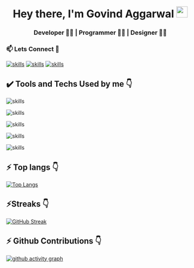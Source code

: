 <h1 align="center">Hey there, I'm Govind Aggarwal <img src="./gif/Hi.gif" height="30px" width="30px"></h1>
<h3 align="center">Developer 👨‍💻 | Programmer 👨‍💻 | Designer 👨‍🎨</h3>
<h3>📫 Lets Connect 🤝</h3>

[![skills](https://skillicons.dev/icons?i=linkedin)](https://www.linkedin.com/in/govind-aggarwal-ab198020b/)
[![skills](https://skillicons.dev/icons?i=instagram)](https://instagram.com/_garg_govind?igshid=ZDdkNTZiNTM=)
[![skills](https://skillicons.dev/icons?i=twitter)](https://twitter.com/Garggovind3?s=08)

<h2> ✔️ Tools and Techs Used by me 👇</h2>

![skills](https://skillicons.dev/icons?i=c,js,java)

![skills](https://skillicons.dev/icons?i=vscode,git,github)

![skills](https://skillicons.dev/icons?i=react,html,css,bootstrap,tailwind,materialui)

![skills](https://skillicons.dev/icons?i=nodejs,express,mongodb,mysql,firebase)

![skills](https://skillicons.dev/icons?i=au,ai,ps,xd,figma)

<h2>⚡ Top langs 👇</h2>

[![Top Langs](https://github-readme-stats.vercel.app/api/top-langs/?username=Govind8006&layout=compact&theme=dark&hide_border=true)](https://github.com/Govind8006/github-readme-stats)



<h2>⚡Streaks 👇</h2>

[![GitHub Streak](https://streak-stats.demolab.com/?user=Govind8006&theme=radical&hide_border=true)](https://git.io/streak-stats)

<h2>⚡ Github Contributions 👇</h2>

[![github activity graph](https://github-readme-activity-graph.vercel.app/graph?username=Govind8006&theme=material-palenight&hide_border=true)](https://github.com/Govind8006/github-readme-activity-graph)
